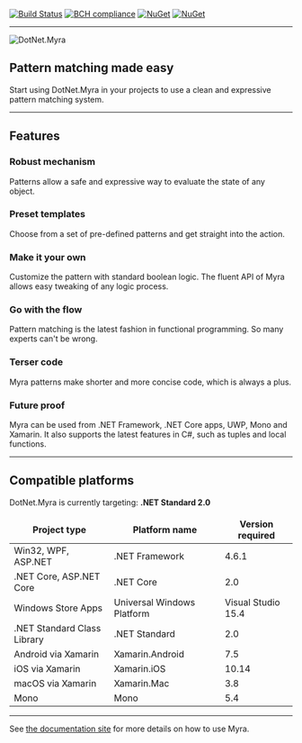 [![Build Status](https://carlubian.visualstudio.com/GitHub%20Interop/_apis/build/status/DotNet.Myra%20Build)](https://carlubian.visualstudio.com/GitHub%20Interop/_build/latest?definitionId=11)
[![BCH compliance](https://bettercodehub.com/edge/badge/carlubian/DotNet.Myra?branch=master)](https://bettercodehub.com/)
[![NuGet](https://img.shields.io/nuget/v/DotNet.Myra.Standard.svg)](https://www.nuget.org/packages/DotNet.Myra.Standard/)
[![NuGet](https://img.shields.io/nuget/dt/DotNet.Myra.Standard.svg)](https://www.nuget.org/packages/DotNet.Myra.Standard/)
<hr/>

![DotNet.Myra](https://carlubian.azurewebsites.net/images/Myra.png?maxAge=2592000 "DotNet.Myra")
## Pattern matching made easy

Start using DotNet.Myra in your projects to use a clean and expressive pattern matching system.

***

## Features
### Robust mechanism
Patterns allow a safe and expressive way to evaluate the state of any object. 

### Preset templates
Choose from a set of pre-defined patterns and get straight into the action. 

### Make it your own
Customize the pattern with standard boolean logic. The fluent API of Myra allows easy tweaking of any logic process.

### Go with the flow
Pattern matching is the latest fashion in functional programming. So many experts can't be wrong.

### Terser code
Myra patterns make shorter and more concise code, which is always a plus.

### Future proof
Myra can be used from .NET Framework, .NET Core apps, UWP, Mono and Xamarin. It also supports the latest features in C#, such as tuples and local functions. 

***

## Compatible platforms

<table>
	<thead>
		<tr>
			DotNet.Myra is currently targeting: <strong>.NET Standard 2.0</strong>
		</tr>
		<tr>
			<th>Project type</th>
			<th>Platform name</th>
			<th>Version required</th>
		</tr>
	</thead>
	<tbody>
		<tr>
			<td>Win32, WPF, ASP.NET</td>
			<td>.NET Framework</td>
			<td>4.6.1</td>
		</tr>
		<tr>
			<td>.NET Core, ASP.NET Core</td>
			<td>.NET Core</td>
			<td>2.0</td>
		</tr>
		<tr>
			<td>Windows Store Apps</td>
			<td>Universal Windows Platform</td>
			<td>Visual Studio 15.4</td>
		</tr>
		<tr>
			<td>.NET Standard Class Library</td>
			<td>.NET Standard</td>
			<td>2.0</td>
		</tr>
        <tr>
			<td>Android via Xamarin</td>
			<td>Xamarin.Android</td>
			<td>7.5</td>
		</tr>
		<tr>
			<td>iOS via Xamarin</td>
			<td>Xamarin.iOS</td>
			<td>10.14</td>
		</tr>
		<tr>
			<td>macOS via Xamarin</td>
			<td>Xamarin.Mac</td>
			<td>3.8</td>
		</tr>
		<tr>
			<td>Mono</td>
			<td>Mono</td>
			<td>5.4</td>
		</tr>
	</tody>
</table>

***

See [the documentation site](https://carlubian.github.io/Myra) for more details on how to use Myra.
